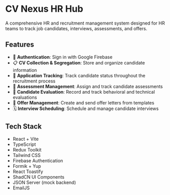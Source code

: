 
# CV Nexus HR Hub

A comprehensive HR and recruitment management system designed for HR teams to track job candidates, interviews, assessments, and offers.

## Features

- 🔐 **Authentication**: Sign in with Google Firebase
- 📋 **CV Collection & Segregation**: Store and organize candidate information
- 📍 **Application Tracking**: Track candidate status throughout the recruitment process
- 📄 **Assessment Management**: Assign and track candidate assessments
- 🧠 **Candidate Evaluation**: Record and track behavioral and technical evaluations
- 📝 **Offer Management**: Create and send offer letters from templates
- 🗓️ **Interview Scheduling**: Schedule and manage candidate interviews

## Tech Stack

- React + Vite
- TypeScript
- Redux Toolkit
- Tailwind CSS
- Firebase Authentication
- Formik + Yup
- React Toastify
- ShadCN UI Components
- JSON Server (mock backend)
- EmailJS
